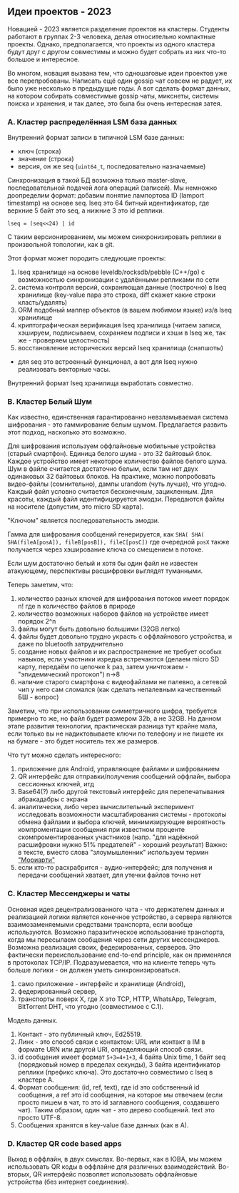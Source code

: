 ##  Идеи проектов - 2023

Новацией - 2023 является разделение проектов на кластеры.
Студенты работают в группах 2-3 человека, делая относительно
компактные проекты. Однако, предполагается, что проекты из
одного кластера будут друг с другом совместимы и можно будет
собрать из них что-то большое и интересное.

Во многом, новация вызвана тем, что одношаговые идеи проектов
уже все перепробованы. Написать ещё один gossip чат совсем не
радует, их было уже несколько в предыдущие годы. А вот сделать
формат данных, на котором собирать совместимые gossip чаты,
микснеты, системы поиска и хранения, и так далее, это была бы
очень интересная затея.

### A. Кластер распределённая LSM база данных

Внутренний формат записи в типичной LSM базе данных:
 - ключ (строка)
 - значение (строка)
 - версия, он же seq (`uint64_t`, последовательно назначаемые)

Синхронизация в такой БД возможна только master-slave,
последовательной подачей лога операций (записей).  Мы немножко
доопределим формат: добавим понятие лампортова ID (lamport
timestamp) на основе seq.  lseq это 64 битный идентификатор, где
верхние 5 байт это seq, а нижние 3 это id реплики.  

`lseq = (seq<<24) | id`

С таким версионированием, мы можем синхронизировать реплики в
произвольной топологии, как в git.

Этот формат может породить следующие проекты:

 1. lseq хранилище на основе leveldb/rocksdb/pebble (C++/go) с
 возможностью синхронизации с удалёнными репликами по сети
 2. система контроля версий, сохраняющая данные (построчно) в
 lseq хранилище (key-value пара это строка, diff скажет какие
 строки класть/удалять)
 3. ORM подобный маппер объектов (в вашем любимом языке) из/в
 lseq хранилище
 4. криптографическая верификация lseq хранилища (читаем записи,
 хэшируем, подписываем, сохраняем подписи и хэши в lseq же, так
 же - проверяем целостность)
 5. восстановление исторических версий lseq хранилища (снапшоты)
 - для seq это встроенный функционал, а вот для lseq нужно
 реализовать векторные часы.
 
 Внутренний формат lseq хранилища выработать совместно.

### B. Кластер Белый Шум

Как известно, единственная гарантированно невзламываемая система
шифрования - это гаммирование белым шумом. Предлагается развить
этот подход, насколько это возможно. 

Для шифрования используем оффлайновые мобильные устройства
(старый смартфон). Единица белого шума - это 32 байтовый блок.
Каждое устройство имеет некоторое количество файлов белого шума.
Шум в файле считается достаточно белым, если там нет двух
одинаковых 32 байтовых блоков. На практике, можно попробовать
видео-файлы (сомнительно), дампы urandom (чуть лучше), что
угодно.  Каждый файл условно считается бесконечным, зацикленным.
Для красоты, каждый файл идентифицируется эмодзи. Передаются
файлы на носителе (допустим, это micro SD карта).

"Ключом" является последовательность эмодзи.

Гамма для шифрования сообщений генерируется, как
    `SHA( SHA( SHA(fileA[posA]), fileB[posB]), fileC[posC])`
где очередной `posX` также получается через хэширование ключа
со смещением в потоке.

Если шум достаточно белый и хотя бы один файл не известен
атакующему, перспективы расшифровки выглядят туманными.

Теперь заметим, что:

 1. количество разных ключей для шифрования потоков
    имеет порядок n! где n количество файлов в природе
 2. количество возможных наборов файлов на устройстве имеет
    порядок 2^n
 3. файлы могут быть довольно большими (32GB легко)
 4. файлы будет довольно трудно украсть с оффлайнового
    устройства, и даже по bluetooth затруднительно
 5. создание новых файлов и их распространение не требует
    особых навыков, если участники изредка встречаются
    (делаем micro SD карту, передаём по цепочке k раз,
    затем уничтожаем - "эпидемический протокол") n->8
 6. наличие старого смартфона с видеофайлами не палевно,
    а сетевой чип у него сам сломался
    (как сделать непалевным качественный БШ - вопрос)

Заметим, что при использовании симметричного шифра, требуется
примерно то же, но файл будет размером 32b, а не 32GB. На данном
этапе развития технологии, практическая разница тут крайне мала,
если только вы не надиктовываете ключи по телефону и не пишете
их на бумаге - это будет носитель тех же размеров.

Что тут можно сделать интересного:

 1. приложение для Android, управляющее файлами и шифрованием
 2. QR интерфейс для отправки/получения сообщений оффлайн,
    выбора сессионных ключей, итд
 3. Base64(?) либо другой текстовый интерфейс для
    перепечатывания абракадабры с экрана
 4. аналитически, либо через вычислительный эксперимент
    исследовать возможности масштабирования системы - протоколы
    обмена файлами и выбора ключей, минимизирующие вероятность
    компроментации сообщения при известном проценте
    скомпроментированных участников (напр. "для надёжной
    расшифровки нужно 51% предателей" - хороший результат)
    Важно: в тексте, вместо слова "злоумышленник" используем
    термин ["Мориарти"][m]
 5. если кто-то расхрабрится - аудио-интерфейс; для получения и
    передачи сообщений хватает, для утечки файлов точно нет

[m]: https://www.youtube.com/watch?v=vwoPSdtFqHg

### C. Кластер Мессенджеры и чаты

Основная идея децентрализованного чата - что держателем данных и
реализацией логики является конечное устройство, а сервера
являются взаимозаменяемыми средствами транспорта, если вообще
используются. Возможно паразитическое использование транспорта,
когда мы пересылаем сообщения через сети других мессенджеров.
Возможна реализация своих, федерированных, серверов.
Это фактически переиспользование end-to-end principle, как он
применялся в протоколах TCP/IP. Подразумевается, что на клиенте
теперь чуть больше логики - он должен уметь синхронизироваться.

 1. само приложение - интерфейс и хранилище (Android),
 2. федерированный сервер,
 3. транспорты поверх Х, где Х это TCP, HTTP, WhatsApp,
    Telegram, BitTorrent DHT, что угодно (совместимое с C.1).

Модель данных.

 1. Контакт - это публичный ключ, Ed25519.
 2. Линк - это способ связи с контактом: URL или контакт в IM в
    формате URN или другой URI, определяющий способ связи.
 3. id сообщения имеет формат `5+3=4+1+3`, 4 байта Unix time,
    1 байт seq (порядковый номер в пределах секунды), 3 байта
    идентификатор реплики (префикс ключа). Это достаточно
    совместимо с lseq в кластере А.
 4. Формат сообщения: (id, ref, text), где id это собственный
    id сообщения, а ref это id сообщения, на которое мы отвечаем
    (если просто пишем в чат, то это id заглавного сообщения,
    создавшего чат). Таким образом, один чат - это дерево
    сообщений. text это просто UTF-8.
 5. Сообщения хранятся в key-value базе данных (как в А).

### D. Кластер QR code based apps

Выход в оффлайн, в двух смыслах.  Во-первых, как в ЮВА, мы можем
использовать QR коды в оффлайне для различных взаимодействий.
Во-вторых, QR интерфейс позволяет использовать оффлайновые
устройства (без интернет соединения).


